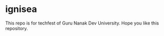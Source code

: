 ignisea
=======

This repo is for techfest of Guru Nanak Dev University.
Hope you like this repository.